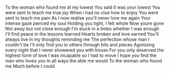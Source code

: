To the woman who found me at my lowest
You said it was your lowest
You were sent to teach me true joy
When i had no clue how to enjoy
You were sent to teach me pain
As I now realise you'll never love me again
Your intense gaze pierced my soul
Holding you tight, I felt whole
Now youre gone
Not away but not close enough
I'm stuck in a limbo whether I was enough
I'll find peace in the lessons learned
Hearts broken and love earned
You'll always live in my thoughts reminding me
The perfection whose man I couldn't be
I'll only find you in others 
through bits and pieces
Agonizing every night that 
I never showered you with kisses
For you only deserved the highest form of love
I was incapable so I had to move
I hope you find the man who loves you
In all ways the able me would
To the woman who found me
Much before I could